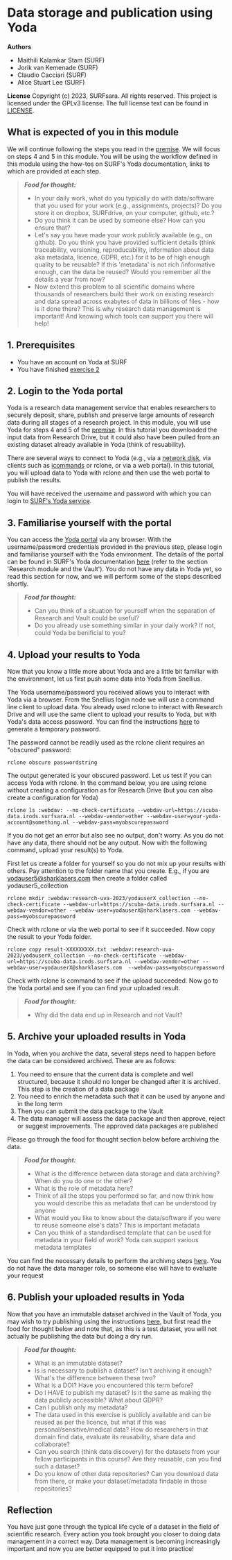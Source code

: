 # Data storage and publication using Yoda

**Authors**
- Maithili Kalamkar Stam (SURF)
- Jorik van Kemenade (SURF)
- Claudio Cacciari (SURF)
- Alice Stuart Lee (SURF)

**License**
Copyright (c) 2023, SURFsara. All rights reserved.
This project is licensed under the GPLv3 license.
The full license text can be found in [LICENSE](LICENSE).

## What is expected of you in this module
We will continue following the steps you read in the [premise](https://github.com/maithili-k/uva-rdm-jan-2024/blob/main/2-data-creation-and-analysis/researchcloud-researchdrive-exercise.md#premise). We will focus on steps 4 and 5 in this module. You will be using the workflow defined in this module using the how-tos on SURF's Yoda documentation, links to which are provided at each step.

> **_Food for thought:_**
>
> * In your daily work, what do you typically do with data/software that you used for your work (e.g., assignments, projects)? Do you store it on dropbox, SURFdrive, on your computer, github, etc.?
> * Do you think it can be used by someone else? How can you ensure that?
> * Let's say you have made your work publicly available (e.g., on github). Do you think you have provided sufficient details (think traceability, versioning, reproducability, information about data aka metadata, licence, GDPR, etc.) for it to be of high enough quality to be reusable? If this 'metadata' is not rich /informative enough, can the data be reused? Would you remember all the details a year from now?
> * Now extend this problem to all scientific domains where thousands of researchers build their work on existing research and data spread across exabytes of data in billions of files - how is it done there? This is why research data management is important! And knowing which tools can support you there will help!

## 1. Prerequisites

- You have an account on Yoda at SURF
- You have finished [exercise 2](https://github.com/maithili-k/uva-rdm-jan-2024/blob/main/2-data-creation-and-analysis/researchcloud-researchdrive-exercise.md)

## 2. Login to the Yoda portal

Yoda is a research data management service that enables researchers to securely deposit, share, publish and preserve large amounts of research data during all stages of a research project. In this module, you will use Yoda for steps 4 and 5 of the [premise](https://github.com/maithili-k/uva-rdm-jan-2024/blob/main/2-data-creation-and-analysis/snellius-researchdrive-exercise.md#premise). In this tutorial you downloaded the input data from Research Drive, but it could also have been pulled from an existing dataset already available in Yoda (think of resuability).

There are several ways to connect to Yoda (e.g., via a [network disk](https://servicedesk.surf.nl/wiki/display/WIKI/Connecting+to+Yoda+via+network+drive), via clients such as [icommands](https://servicedesk.surf.nl/wiki/pages/viewpage.action?pageId=19824798) or rclone, or via a web portal). In this tutorial, you will upload data to Yoda with rclone and then use the web portal to publish the results.

You will have received the username and password with which you can login to [SURF's Yoda service](https://scuba-yoda.irods.surfsara.nl/). 

## 3. Familiarise yourself with the portal
You can access the [Yoda portal](https://scuba-yoda.irods.surfsara.nl/) via any browser. With the username/password credentials provided in the previous step, please login and familiarise yourself with the Yoda environment. The details of the portal can be found in SURF's Yoda documentation [here](https://servicedesk.surf.nl/wiki/display/WIKI/Getting+started+with+the+Yoda+portal) (refer to the section 'Research module and the Vault'). You do not have any data in Yoda yet, so read this section for now, and we will perform some of the steps described shortly. 

> **_Food for thought:_**
>
> * Can you think of a situation for yourself when the separation of Research and Vault could be useful? 
> * Do you already use something similar in your daily work? If not, could Yoda be benificial to you?

## 4. Upload your results to Yoda
Now that you know a little more about Yoda and are a little bit familiar with the environment, let us first push some data into Yoda from Snellius. 

The Yoda username/password you received allows you to interact with Yoda via a browser. From the Snellius login node we will use a command line client to upload data. You already used rclone to interact with Research Drive and will use the same client to upload your results to Yoda, but with Yoda's data access password. You can find the instructions [here](https://servicedesk.surf.nl/wiki/display/WIKI/How+to+get+a+Data+Access+Password) to generate a temporary password. 

The password cannot be readily used as the rclone client requires an "obscured" password:

```
rclone obscure passwordstring
```
The output generated is your obscured password. Let us test if you can access Yoda with rclone. In the command below, you are using rclone without creating a configuration as for Research Drive (but you can also create a configuration for Yoda)

```
rclone ls :webdav: --no-check-certificate --webdav-url=https://scuba-data.irods.surfsara.nl --webdav-vendor=other --webdav-user=your-yoda-account@something.nl --webdav-pass=myobscurepassword
```
If you do not get an error but also see no output, don't worry. As you do not have any data, there should not be any output. Now with the following command, upload your result(s) to Yoda. 

First let us create a folder for yourself so you do not mix up your results with others. Pay attention to the folder name that you create. E.g., if you are yodauser5@sharklasers.com then create a folder called yodauser5_collection

```
rclone mkdir :webdav:research-uva-2023/yodauserX_collection --no-check-certificate --webdav-url=https://scuba-data.irods.surfsara.nl --webdav-vendor=other --webdav-user=yodauserX@sharklasers.com --webdav-pass=myobscurepassword
```
Check with rclone or via the web portal to see if it succeeded. Now copy the result to your Yoda folder.

```
rclone copy result-XXXXXXXXX.txt :webdav:research-uva-2023/yodauserX_collection --no-check-certificate --webdav-url=https://scuba-data.irods.surfsara.nl --webdav-vendor=other --webdav-user=yodauserX@sharklasers.com  --webdav-pass=myobscurepassword
```
Check with rclone ls command to see if the upload succeeded. Now go to the Yoda portal and see if you can find your uploaded result.

> **_Food for thought:_**
>
> * Why did the data end up in Research and not Vault? 

## 5. Archive your uploaded results in Yoda

In Yoda, when you archive the data, several steps need to happen before the data can be considered archived. These are as follows:
1. You need to ensure that the current data is complete and well structured, because it should no longer be changed after it is archived. This step is the creation of a data package
2. You need to enrich the metadata such that it can be used by anyone and in the long term
3. Then you can submit the data package to the Vault
4. The data manager will assess the data package and then approve, reject or suggest improvements. The approved data packages are published

Please go through the food for thought section below before archiving the data.

> **_Food for thought:_**
>
> * What is the difference between data storage and data archiving? When do you do one or the other?
> * What is the role of metadata here? 
> * Think of all the steps you performed so far, and now think how you would describe this as metadata that can be understood by anyone
> * What would you like to know about the data/software if you were to reuse someone else's data? This is important metadata
> * Can you think of a standardised template that can be used for metadata in your field of work? Yoda can support various metadata templates

You can find the necessary details to perform the archivng steps [here](https://servicedesk.surf.nl/wiki/display/WIKI/How+to+archive+data+packages). You do not have the data manager role, so someone else will have to evaluate your request

## 6. Publish your uploaded results in Yoda

Now that you have an immutable dataset archived in the Vault of Yoda, you may wish to try publishing using the instructions [here](https://servicedesk.surf.nl/wiki/display/WIKI/How+to+publish+data+packages), but first read the food for thought below and note that, as this is a test dataset, you will not actually be publishing the data but doing a dry run.

> **_Food for thought:_**
>
> * What is an immutable dataset? 
> * Is is necessary to publish a dataset? Isn't archiving it enough? What's the difference between these two? 
> * What is a DOI? Have you encountered this term before?
> * Do I HAVE to publish my dataset? Is it the same as making the data publicly accessible? What about GDPR?
> * Can I publish only my metadata? 
> * The data used in this exercise is publicly available and can be reused as per the licence, but what if this was personal/sensitive/medical data? How do researchers in that domain find data, evaluate its reusability, share data and collaborate? 
> * Can you search (think data discovery) for the datasets from your fellow participants in this course? Are they reusable, can you find such a dataset?
> * Do you know of other data repositories? Can you download data from there, or make your dataset/metadata findable in those repositories?


## Reflection
You have just gone through the typical life cycle of a dataset in the field of scientific research. Every action you took brought you closer to doing data management in a correct way. Data management is becoming increasingly important and now you are better equipped to put it into practice!
